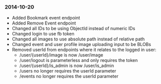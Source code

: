 ### 2014-10-20
* Added Bookmark event endpoint
* Added Remove Event endpoint
* Changed all IDs to be using ObjectId instead of numeric IDs
* Changed login to use fb token
* Changed all images to use absolute path instead of relative path
* Changed event and user profile image uploading input to be BLOBs
* Removed userId from endpoints where it relates to the logged in user:
	* /user/{userId}/image is now /user/image
	* /user/logout is parameterless and only requires the token
	* /user/{userId}/is_admin is now /user/is_admin
	* /users no longer requires the userId parameter
	* /events no longer requires the userId parameter